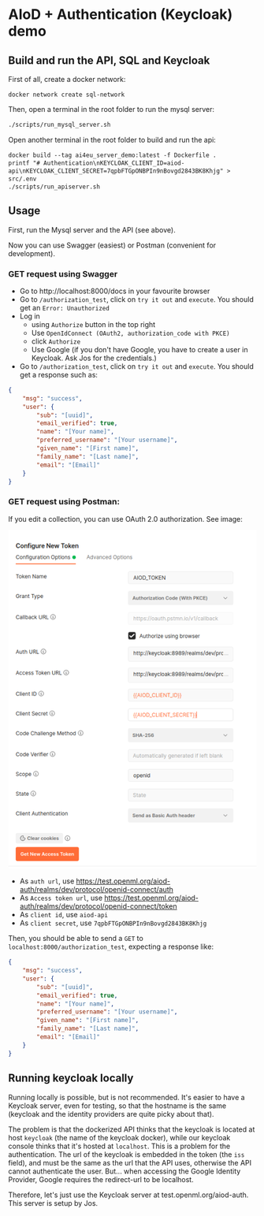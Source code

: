 # AIoD + Authentication (Keycloak) demo

## Build and run the API, SQL and Keycloak

First of all, create a docker network:

```
docker network create sql-network
```

Then, open a terminal in the root folder to run the mysql server:

```bash
./scripts/run_mysql_server.sh
```

Open another terminal in the root folder to build and run the api:
```
docker build --tag ai4eu_server_demo:latest -f Dockerfile .
printf "# Authentication\nKEYCLOAK_CLIENT_ID=aiod-api\nKEYCLOAK_CLIENT_SECRET=7qpbFTGpONBPIn9nBovgd2843BK8Khjg" > src/.env
./scripts/run_apiserver.sh
```


## Usage
First, run the Mysql server and the API (see above).

Now you can use Swagger (easiest) or Postman (convenient for development).


### GET request using Swagger
- Go to http://localhost:8000/docs in your favourite browser
- Go to `/authorization_test`, click on `try it out` and `execute`. You should get an `Error: Unauthorized`
- Log in 
    - using `Authorize` button in the top right
    - Use `OpenIdConnect (OAuth2, authorization_code with PKCE)`
    - click `Authorize`
    - Use Google (if you don't have Google, you have to create a user in Keycloak. Ask Jos for the credentials.)
- Go to `/authorization_test`, click on `try it out` and `execute`. You should get a response such as:

```json
{
    "msg": "success",
    "user": {
        "sub": "[uuid]",
        "email_verified": true,
        "name": "[Your name]",
        "preferred_username": "[Your username]",
        "given_name": "[First name]",
        "family_name": "[Last name]",
        "email": "[Email]"
    }
}
```



### GET request using Postman:
If you edit a collection, you can use OAuth 2.0 authorization. See image:

![Postman Authentication](postman_authentication.png)

- As `auth url`, use https://test.openml.org/aiod-auth/realms/dev/protocol/openid-connect/auth
- As `Access token url`, use https://test.openml.org/aiod-auth/realms/dev/protocol/openid-connect/token
- As `client id`, use `aiod-api`
- As `client secret`, use `7qpbFTGpONBPIn9nBovgd2843BK8Khjg`

Then, you should be able to send a `GET` to `localhost:8000/authorization_test`, expecting a 
response like:

```json
{
    "msg": "success",
    "user": {
        "sub": "[uuid]",
        "email_verified": true,
        "name": "[Your name]",
        "preferred_username": "[Your username]",
        "given_name": "[First name]",
        "family_name": "[Last name]",
        "email": "[Email]"
    }
}
```

## Running keycloak locally

Running locally is possible, but is not recommended. It's easier to have a Keycloak server, even for testing, so that the hostname is the same (keycloak and the identity providers are quite picky about that).


The problem is that the dockerized API thinks that the keycloak is located at host 
`keycloak` (the name of the keycloak docker), while our keycloak console thinks that it's hosted at `localhost`. This is a problem for the authentication. The url of the keycloak is embedded in the token (the `iss` field), and must be the same as the url that the API uses, otherwise the API cannot authenticate the user. But... when accessing the Google Identity Provider, Google requires the redirect-url to be localhost.

Therefore, let's just use the Keycloak server at test.openml.org/aiod-auth. This server is setup by Jos.

